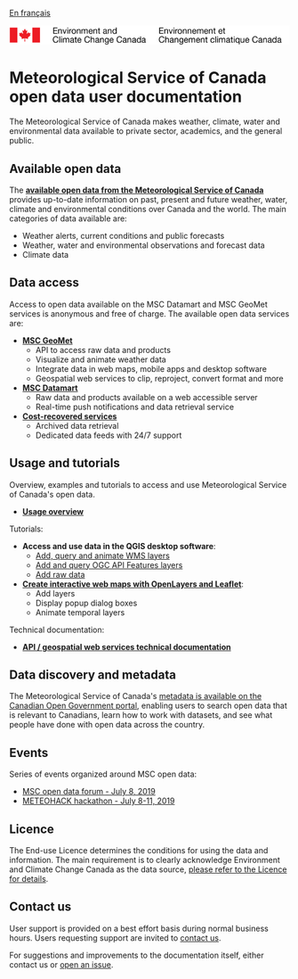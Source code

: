 [En français](readme_fr.md)

![ECCC logo](img_eccc-logo.png)

# Meteorological Service of Canada open data user documentation

The Meteorological Service of Canada makes weather, climate, water and environmental data available to private sector, academics, and the general public.

## Available open data

The **[available open data from the Meteorological Service of Canada](msc-data/readme_en.md)** provides up-to-date information on past, present and future weather, water, climate and environmental conditions over Canada and the world. The main categories of data available are:

* Weather alerts, current conditions and public forecasts
* Weather, water and environmental observations and forecast data
* Climate data

## Data access

Access to open data available on the MSC Datamart and MSC GeoMet services is anonymous and free of charge. The available open data services are:

* **[MSC GeoMet](msc-geomet/readme_en.md)**
    * API to access raw data and products
    * Visualize and animate weather data
    * Integrate data in web maps, mobile apps and desktop software
    * Geospatial web services to clip, reproject, convert format and more
* **[MSC Datamart](msc-datamart/readme_en.md)**
    * Raw data and products available on a web accessible server
    * Real-time push notifications and data retrieval service
* **[Cost-recovered services](cost-recovered/readme_en.md)**
    * Archived data retrieval
    * Dedicated data feeds with 24/7 support

## Usage and tutorials

Overview, examples and tutorials to access and use Meteorological Service of Canada's open data.

* **[Usage overview](usage/readme_en.md)**

Tutorials:

* **Access and use data in the QGIS desktop software**:
    * [Add, query and animate WMS layers](usage/tutorial_WMS_QGIS_en.md)
    * [Add and query OGC API Features layers](usage/tutorial_OAFeat_QGIS_en.md)
    * [Add raw data](usage/tutorial_raw-data_QGIS_en.md)
* **[Create interactive web maps with OpenLayers and Leaflet](usage/tutorial_web-maps_en.md)**:
    * Add layers
    * Display popup dialog boxes
    * Animate temporal layers

Technical documentation:

* **[API / geospatial web services technical documentation](msc-geomet/web-services_en.md)**

## Data discovery and metadata

The Meteorological Service of Canada's [metadata is available on the Canadian Open Government portal](https://open.canada.ca/en/open-data), enabling users to search open data that is relevant to Canadians, learn how to work with datasets, and see what people have done with open data across the country.

## Events

Series of events organized around MSC open data:

* [MSC open data forum - July 8, 2019](events/2019-07_open-data-forum_en.md)
* [METEOHACK hackathon - July 8-11, 2019](events/2019-07_hackathon-METEOHACK_en.md)

## Licence

The End-use Licence determines the conditions for using the data and information. The main requirement is to clearly acknowledge Environment and Climate Change Canada as the data source, [please refer to the Licence for details](licence/readme_en.md).

## Contact us

User support is provided on a best effort basis during normal business hours. Users requesting support are invited to [contact us](https://www.weather.gc.ca/mainmenu/contact_us_e.html).

For suggestions and improvements to the documentation itself, either contact us or [open an issue](https://github.com/ECCC-MSC/open-data/issues).